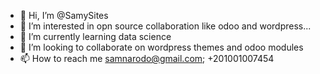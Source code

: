 - 👋 Hi, I’m @SamySites
- 👀 I’m interested in opn source collaboration like odoo and wordpress...
- 🌱 I’m currently learning data science
- 💞️ I’m looking to collaborate on wordpress themes and odoo modules
- 📫 How to reach me samnarodo@gmail.com; +201001007454

<!---
SamySites/SamySites is a ✨ special ✨ repository because its `README.md` (this file) appears on your GitHub profile.
You can click the Preview link to take a look at your changes.
--->
